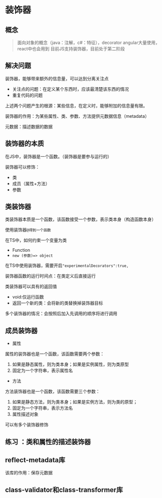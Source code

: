 # 装饰器

## 概念

> 面向对象的概念（java：注解，c#：特征），decorator
> angular大量使用，react中也会用到
> 目前JS支持装饰器，目前处于第二阶段

## 解决问题

装饰器，能够带来额外的信息量，可以达到分离关注点 

- 关注点的问题：在定义某个东西时，应该最清楚该东西的情况
- 重复代码的问题

上述两个问题产生的根源：某些信息，在定义时，能够附加的信息量有限。

装饰器的作用：为某些属性、类、参数、方法提供元数据信息（metadata）

元数据：描述数据的数据

## 装饰器的本质

在JS中，装饰器是一个函数。（装饰器是要参与运行的）

装饰器可以修饰：
- 类
- 成员（属性+方法）
- 参数

## 类装饰器

类装饰器本质是一个函数，该函数接受一个参数，表示类本身（构造函数本身）

使用装饰器```@得到一个函数```

在TS中，如何约束一个变量为类

- Function
- ```new (参数)=> object ```

在TS中使用装饰器，需要开启```"experimentalDecorators":true,```

装饰器函数的运行时间点：在类定义后直接运行

类装饰器可以具有的返回值

- void:仅运行函数
- 返回一个新的类：会将新的类替换掉装饰器目标

多个装饰器的情况：会按照后加入先调用的顺序将进行调用

## 成员装饰器

- 属性

属性的装饰器也是一个函数，该函数需要两个参数：
1. 如果是静态属性，则为类本身；如果是实例属性，则为类原型
2. 固定为一个字符串，表示属性名

- 方法

方法装饰器也是一个函数，该函数需要三个参数：
1. 如果是静态方法，则为类本身；如果是实例方法，则为类的原型；
2. 固定为一个字符串，表示方法名
3. 属性描述对象

可以有多个装饰器修饰

## 练习 ：类和属性的描述装饰器

## reflect-metadata库

该库的作用：保存元数据


## class-validator和class-transformer库